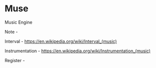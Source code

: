 # Muse

Music Engine

Note - 

Interval - https://en.wikipedia.org/wiki/Interval_(music)

Instrumentation - https://en.wikipedia.org/wiki/Instrumentation_(music)

Register - 

